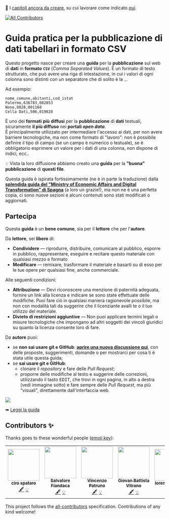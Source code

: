 🙏 I [capitoli ancora da creare](https://github.com/ondata/guidaPraticaPubblicazioneCSV/issues?q=is%3Aissue+is%3Aopen+label%3A%22da+elaborare%22+no%3Aassignee+sort%3Acreated-asc), su cui lavorare come indicato [qui](https://github.com/ondata/guidaPraticaPubblicazioneCSV/discussions/52#discussion-3767439).
<!-- ALL-CONTRIBUTORS-BADGE:START - Do not remove or modify this section -->
[![All Contributors](https://img.shields.io/badge/all_contributors-5-orange.svg?style=flat-square)](#contributors-)
<!-- ALL-CONTRIBUTORS-BADGE:END -->

# Guida pratica per la pubblicazione di dati tabellari in formato CSV

Questo progetto nasce per creare una **guida** per la **pubblicazione** sul web di **dati** in **formato** **`CSV`** (*Comma Separated Values*). È un formato di testo strutturato, che può avere una riga di intestazione, in cui i valori di ogni colonna sono distinti con un separatore che di solito è la `,`.

Ad esempio:

```
nome_comune,abitanti,cod_istat
Palermo,636783,082053
None,8028,001168
Cella Dati,506,019028
```

È uno dei **formati** **più** **diffusi** per la **pubblicazione** di **dati** testuali, sicuramente **il più diffuso** nei **portali *open data***.<br>È principalmente utilizzato per intermediare l'accesso ai dati, per non avere barriere tecnologiche, ma non come formato di "lavoro": non è possibile definire il tipo di campo (se un campo è numerico o testuale), se è obbligatorio esprimere un valore per i dati di una colonna, non dispone di indici, ecc..

💡 Vista la loro diffusione abbiamo creato una **guida** per la **"buona" pubblicazione** di **questi file**.

Questa guida è ispirata fortissimamente (ne è in parte la traduzione) dalla [**splendida guida del "Ministry of Economic Affairs and Digital Transformation” di Spagna**](https://datos.gob.es/en/documentacion/guia-practica-para-la-publicacion-de-datos-tabulares-en-archivos-csv) (a loro un grazie!), ma non ne è una perfetta copia, ci sono nuove sezioni e alcuni contenuti sono stati modificati o aggiornati.


## Partecipa

Questa **guida** è un **bene comune**, sia per il **lettore** che per l'**autore**.

Da **lettore**, sei **libero** di:

- **Condividere** — riprodurre, distribuire, comunicare al pubblico, esporre in pubblico, rappresentare, eseguire e recitare questo materiale con qualsiasi mezzo e formato
- **Modificare** — remixare, trasformare il materiale e basarti su di esso per le tue opere
per qualsiasi fine, anche commerciale.

Alle seguenti condizioni:

- **Attribuzione** — Devi riconoscere una menzione di paternità adeguata, fornire un link alla licenza e indicare se sono state effettuate delle modifiche. Puoi fare ciò in qualsiasi maniera ragionevole possibile, ma non con modalità tali da suggerire che il licenziante avalli te o il tuo utilizzo del materiale.
- **Divieto di restrizioni aggiuntive** — Non puoi applicare termini legali o misure tecnologiche che impongano ad altri soggetti dei vincoli giuridici su quanto la licenza consente loro di fare.


Da **autore** puoi:

- se **non sai usare git e GitHub**: [**aprire una nuova discussione qui**](https://github.com/ondata/guidaPraticaPubblicazioneCSV/discussions), con delle proposte, suggerimenti, domande o per mostrarci per cosa ti è stata utile questa guida;
- se **sai usare git e GitHub**:
    - clonare il *repository* e fare delle *Pull Request*;
    - proporre delle modifiche al testo e suggerire delle correzioni, utilizzando il tasto <kbd>EDIT</kbd>, che trovi in ogni pagina, in alto a destra (vedi immagine sotto) e fare sempre delle *Pull Request*, ma più "visuali", direttamente dall'interfaccia web.

[![](docs/imgs/edit_page.png)](https://ondata.github.io/guidaPraticaPubblicazioneCSV/guida/)

➡ [Leggi la guida](https://ondata.github.io/guidaPraticaPubblicazioneCSV/guida/)

## Contributors ✨

Thanks goes to these wonderful people ([emoji key](https://allcontributors.org/docs/en/emoji-key)):

<!-- ALL-CONTRIBUTORS-LIST:START - Do not remove or modify this section -->
<!-- prettier-ignore-start -->
<!-- markdownlint-disable -->
<table>
  <tr>
    <td align="center"><a href="http://cirospat.readthedocs.io"><img src="https://avatars.githubusercontent.com/u/3757525?v=4?s=100" width="100px;" alt=""/><br /><sub><b>ciro spataro</b></sub></a><br /><a href="#content-cirospat" title="Content">🖋</a> <a href="#example-cirospat" title="Examples">💡</a></td>
    <td align="center"><a href="http://pigrecoinfinito.com"><img src="https://avatars.githubusercontent.com/u/7631137?v=4?s=100" width="100px;" alt=""/><br /><sub><b>Salvatore Fiandaca</b></sub></a><br /><a href="#content-pigreco" title="Content">🖋</a> <a href="#example-pigreco" title="Examples">💡</a></td>
    <td align="center"><a href="https://github.com/patrunomeister"><img src="https://avatars.githubusercontent.com/u/482417?v=4?s=100" width="100px;" alt=""/><br /><sub><b>Vincenzo Patruno</b></sub></a><br /><a href="#content-patrunomeister" title="Content">🖋</a> <a href="#example-patrunomeister" title="Examples">💡</a></td>
    <td align="center"><a href="https://coseerobe.gbvitrano.it/"><img src="https://avatars.githubusercontent.com/u/20488693?v=4?s=100" width="100px;" alt=""/><br /><sub><b>Giovan Battista Vitrano</b></sub></a><br /><a href="#content-gbvitrano" title="Content">🖋</a> <a href="#example-gbvitrano" title="Examples">💡</a></td>
    <td align="center"><a href="https://github.com/lorenzoperone"><img src="https://avatars.githubusercontent.com/u/5204799?v=4?s=100" width="100px;" alt=""/><br /><sub><b>lorenzo perone</b></sub></a><br /><a href="#content-lorenzoperone" title="Content">🖋</a> <a href="#example-lorenzoperone" title="Examples">💡</a></td>
  </tr>
</table>

<!-- markdownlint-restore -->
<!-- prettier-ignore-end -->

<!-- ALL-CONTRIBUTORS-LIST:END -->

This project follows the [all-contributors](https://github.com/all-contributors/all-contributors) specification. Contributions of any kind welcome!